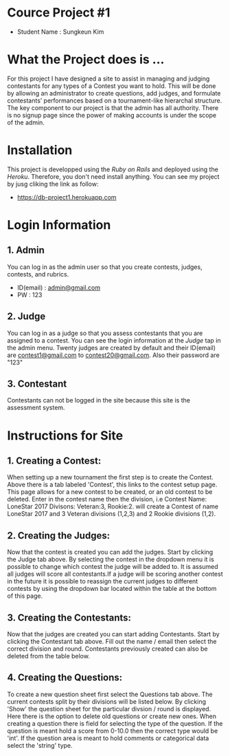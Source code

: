 # Cource Project #1

- Student Name : Sungkeun Kim

# What the Project does is ...
For this project I have designed a site to assist in managing and judging contestants for any types of a Contest you want to hold. This will be done by allowing an administrator to create questions, add judges, and formulate contestants’ performances based on a tournament-like hierarchal structure. The key component to our project is that the admin has all authority. There is no signup page since the power of making accounts is under the scope of the admin.


# Installation
This project is developped using the _*Ruby on Rails*_ and deployed using the _*Heroku*_. Therefore, you don't need install anything. You can see my project by jusg cliking the link as follow:
- https://db-project1.herokuapp.com


# Login Information
## 1. Admin
You can log in as the admin user so that you create contests, judges, contests, and rubrics.
- ID(email) : admin@gmail.com
- PW        : 123
## 2. Judge
You can log in as a judge so that you assess contestants that you are assigned to a contest. You can see the login information at the *Judge* tap in the admin menu. Twenty judges are created by default and their ID(email) are contest1@gmail.com to contest20@gmail.com. Also their password are "123"


## 3. Contestant
Contestants can not be logged in the site because this site is the assessment system.

# Instructions for Site

## 1. Creating a Contest:
When setting up a new tournament the first step is to create the Contest. Above there is a tab labeled 'Contest', this links to the contest setup page. This page allows for a new contest to be created, or an old contest to be deleted. Enter in the contest name then the division, i.e Contest Name: LoneStar 2017 Divisons: Veteran:3, Rookie:2. will create a Contest of name LoneStar 2017 and 3 Veteran divisions (1,2,3) and 2 Rookie divisions (1,2).

## 2. Creating the Judges:
Now that the contest is created you can add the judges. Start by clicking the Judge tab above. By selecting the contest in the dropdown menu it is possible to change which contest the judge will be added to. It is assumed all judges will score all contestants.If a judge will be scoring another contest in the future it is possible to reassign the current judges to different contests by using the dropdown bar located within the table at the bottom of this page.

## 3. Creating the Contestants:
Now that the judges are created you can start adding Contestants. Start by clicking the Contestant tab above. Fill out the name / email then select the correct division and round. Contestants previously created can also be deleted from the table below.

## 4. Creating the Questions:
To create a new question sheet first select the Questions tab above. The current contests split by their divisions will be listed below. By clicking 'Show' the question sheet for the particular divsion / round is displayed. Here there is the option to delete old questions or create new ones. When creating a question there is field for selecting the type of the question. If the question is meant hold a score from 0-10.0 then the correct type would be 'int'. If the question area is meant to hold comments or categorical data select the 'string' type.
